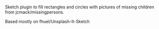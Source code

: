 Sketch plugin to fill rectangles and circles with pictures of missing
children from jcmack/missingpersons.

Based mostly on fhuel/Unsplash-It-Sketch

